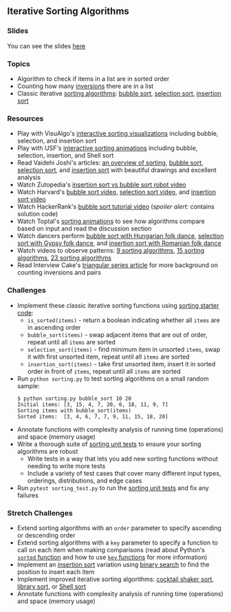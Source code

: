 ## Iterative Sorting Algorithms

### Slides

You can see the slides [here](https://docs.google.com/presentation/d/1tJPzVUgkbMYWag3jn7gPOueHZGgAykXgX_MxC6HFyXs/edit#slide=id.p)

### Topics
- Algorithm to check if items in a list are in sorted order
- Counting how many [inversions] there are in a list
- Classic iterative [sorting algorithms]: [bubble sort], [selection sort], [insertion sort]

### Resources
- Play with VisuAlgo's [interactive sorting visualizations][VisuAlgo sorting] including bubble, selection, and insertion sort
- Play with USF's [interactive sorting animations][USF sorting] including bubble, selection, insertion, and Shell sort
- Read Vaidehi Joshi's articles: [an overview of sorting][BaseCS sorting], [bubble sort][BaseCS bubble sort], [selection sort][BaseCS selection sort], and [insertion sort][BaseCS insertion sort] with beautiful drawings and excellent analysis
- Watch Zutopedia's [insertion sort vs bubble sort robot video]
- Watch Harvard's [bubble sort video], [selection sort video], and [insertion sort video]
- Watch HackerRank's [bubble sort tutorial video] (*spoiler alert:* contains solution code)
- Watch Toptal's [sorting animations] to see how algorithms compare based on input and read the discussion section
- Watch dancers perform [bubble sort with Hungarian folk dance], [selection sort with Gypsy folk dance], and [insertion sort with Romanian folk dance]
- Watch videos to observe patterns: [9 sorting algorithms], [15 sorting algorithms], [23 sorting algorithms]
- Read Interview Cake's [triangular series article] for more background on counting inversions and pairs

### Challenges
- Implement these classic iterative sorting functions using [sorting starter code]:
    - `is_sorted(items)` - return a boolean indicating whether all `items` are in ascending order
    - `bubble_sort(items)` - swap adjacent items that are out of order, repeat until all `items` are sorted
    - `selection_sort(items)` - find minimum item in unsorted `items`, swap it with first unsorted item, repeat until all `items` are sorted
    - `insertion_sort(items)` - take first unsorted item, insert it in sorted order in front of `items`, repeat until all `items` are sorted
- Run `python sorting.py` to test sorting algorithms on a small random sample:
    ```
    $ python sorting.py bubble_sort 10 20
    Initial items: [3, 15, 4, 7, 20, 6, 18, 11, 9, 7]
    Sorting items with bubble_sort(items)
    Sorted items:  [3, 4, 6, 7, 7, 9, 11, 15, 18, 20]
    ```
- Annotate functions with complexity analysis of running time (operations) and space (memory usage)
- Write a thorough suite of [sorting unit tests] to ensure your sorting algorithms are robust
    - Write tests in a way that lets you add new sorting functions without needing to write more tests
    - Include a variety of test cases that cover many different input types, orderings, distributions, and edge cases
- Run `pytest sorting_test.py` to run the [sorting unit tests] and fix any failures

### Stretch Challenges
- Extend sorting algorithms with an `order` parameter to specify ascending or descending order
- Extend sorting algorithms with a `key` parameter to specify a function to call on each item when making comparisons (read about Python's [`sorted` function] and how to use [`key` functions] for more information)
- Implement an [insertion sort] variation using [binary search] to find the position to insert each item
- Implement improved iterative sorting algorithms: [cocktail shaker sort], [library sort], or [Shell sort]
- Annotate functions with complexity analysis of running time (operations) and space (memory usage)


[inversions]: https://en.wikipedia.org/wiki/Inversion_(discrete_mathematics)
[sorting algorithms]: https://en.wikipedia.org/wiki/Sorting_algorithm
[comparison sorting]: https://en.wikipedia.org/wiki/Comparison_sort
[bubble sort]: https://en.wikipedia.org/wiki/Bubble_sort
[selection sort]: https://en.wikipedia.org/wiki/Selection_sort
[insertion sort]: https://en.wikipedia.org/wiki/Insertion_sort

[cocktail shaker sort]: https://en.wikipedia.org/wiki/Cocktail_shaker_sort
[library sort]: https://en.wikipedia.org/wiki/Library_sort
[Shell sort]: https://en.wikipedia.org/wiki/Shellsort
[binary search]: https://en.wikipedia.org/wiki/Binary_search_algorithm
[`sorted` function]: https://docs.python.org/3/library/functions.html#sorted
[`key` functions]: https://docs.python.org/3/howto/sorting.html#key-functions

[VisuAlgo sorting]: https://visualgo.net/en/sorting
[USF sorting]: https://www.cs.usfca.edu/~galles/visualization/ComparisonSort.html
[triangular series article]: https://www.interviewcake.com/concept/python/triangular-series
[sorting animations]: https://www.toptal.com/developers/sorting-algorithms/
[BaseCS sorting]: https://medium.com/basecs/sorting-out-the-basics-behind-sorting-algorithms-b0a032873add
[BaseCS bubble sort]: https://medium.com/basecs/bubbling-up-with-bubble-sorts-3df5ac88e592
[BaseCS selection sort]: https://medium.com/basecs/exponentially-easy-selection-sort-d7a34292b049
[BaseCS insertion sort]: https://medium.com/basecs/inching-towards-insertion-sort-9799274430da

[bubble sort tutorial video]: https://www.youtube.com/watch?v=6Gv8vg0kcHc
[bubble sort video]: https://www.youtube.com/watch?v=Ui97-_n5xjo
[selection sort video]: https://www.youtube.com/watch?v=lx9G71uLXIg
[insertion sort video]: https://www.youtube.com/watch?v=TwGb6ohsvUU
[insertion sort vs bubble sort robot video]: https://www.youtube.com/watch?v=TZRWRjq2CAg
[3 sorting algorithms]: https://www.youtube.com/watch?v=jHPexHsDxwQ
[9 sorting algorithms]: https://www.youtube.com/watch?v=ZZuD6iUe3Pc
[15 sorting algorithms]: https://www.youtube.com/watch?v=kPRA0W1kECg
[23 sorting algorithms]: https://www.youtube.com/watch?v=rqI6KT6cOas
[sorting algorithms with folk dances]: https://www.youtube.com/playlist?list=PLOmdoKois7_FK-ySGwHBkltzB11snW7KQ
[bubble sort with Hungarian folk dance]: https://www.youtube.com/watch?v=semGJAJ7i74
[selection sort with Gypsy folk dance]: https://www.youtube.com/watch?v=0-W8OEwLebQ
[insertion sort with Romanian folk dance]: https://www.youtube.com/watch?v=EdIKIf9mHk0

[sorting starter code]: https://github.com/Tech-at-DU/ACS-3110-Trees-Sorting/blob/master/Code/sorting_iterative.py
[sorting unit tests]: https://github.com/Tech-at-DU/ACS-3110-Trees-Sorting/blob/master/Code/sorting_test.py
